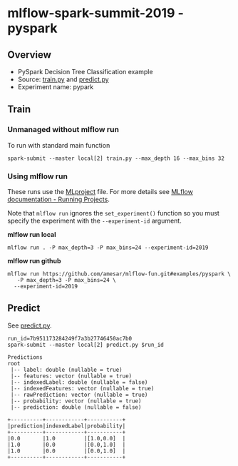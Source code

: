 # mlflow-spark-summit-2019 - pyspark

## Overview

* PySpark Decision Tree Classification example
* Source: [train.py](train.py) and [predict.py](predict.py)
* Experiment name: pypark

## Train

### Unmanaged without mlflow run

To run with standard main function
```
spark-submit --master local[2] train.py --max_depth 16 --max_bins 32
```

### Using mlflow run

These runs use the [MLproject](MLproject) file. For more details see [MLflow documentation - Running Projects](https://mlflow.org/docs/latest/projects.html#running-projects).

Note that `mlflow run` ignores the `set_experiment()` function so you must specify the experiment with the  `--experiment-id` argument.

**mlflow run local**
```
mlflow run . -P max_depth=3 -P max_bins=24 --experiment-id=2019
```

**mlflow run github**
```
mlflow run https://github.com/amesar/mlflow-fun.git#examples/pyspark \
   -P max_depth=3 -P max_bins=24 \
  --experiment-id=2019
```

## Predict

See [predict.py](predict.py).

```
run_id=7b951173284249f7a3b27746450ac7b0
spark-submit --master local[2] predict.py $run_id
```

```
Predictions
root
 |-- label: double (nullable = true)
 |-- features: vector (nullable = true)
 |-- indexedLabel: double (nullable = false)
 |-- indexedFeatures: vector (nullable = true)
 |-- rawPrediction: vector (nullable = true)
 |-- probability: vector (nullable = true)
 |-- prediction: double (nullable = false)

+----------+------------+-----------+
|prediction|indexedLabel|probability|
+----------+------------+-----------+
|0.0       |1.0         |[1.0,0.0]  |
|1.0       |0.0         |[0.0,1.0]  |
|1.0       |0.0         |[0.0,1.0]  |
+----------+------------+-----------+
```


